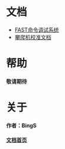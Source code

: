 # 文档
- [FAST命令调试系统](COMMAD.md)
- [攀爬机校准文档](攀爬机/README.md)


# 帮助
#### 敬请期待
# 关于
#### 作者：BingS
#### [文档首页](https://bingauui.github.io/)

